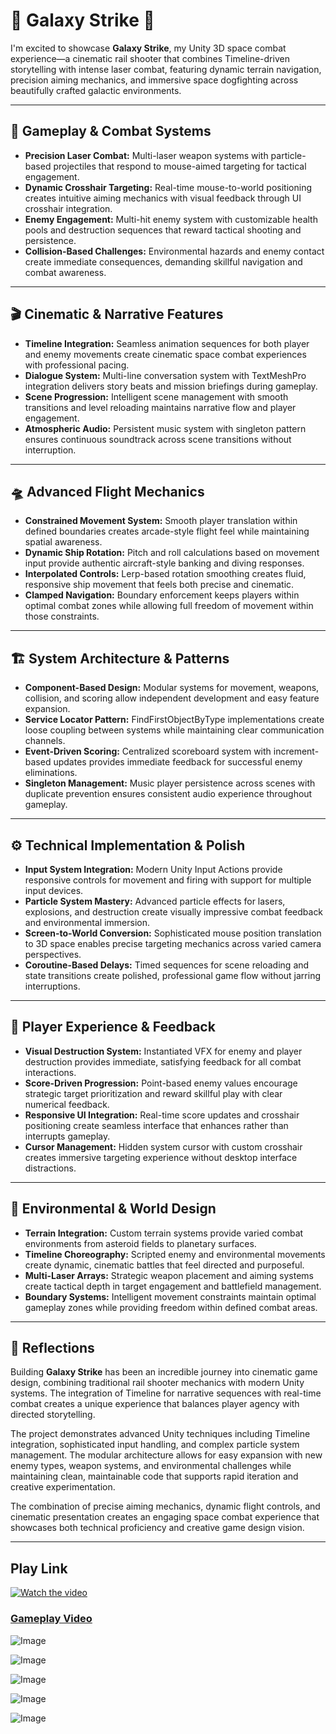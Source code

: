 # 🚀 Galaxy Strike 🚀

I'm excited to showcase **Galaxy Strike**, my Unity 3D space combat experience—a cinematic rail shooter that combines Timeline-driven storytelling with intense laser combat, featuring dynamic terrain navigation, precision aiming mechanics, and immersive space dogfighting across beautifully crafted galactic environments.

---

## 🌌 Gameplay & Combat Systems

* **Precision Laser Combat:** Multi-laser weapon systems with particle-based projectiles that respond to mouse-aimed targeting for tactical engagement.
* **Dynamic Crosshair Targeting:** Real-time mouse-to-world positioning creates intuitive aiming mechanics with visual feedback through UI crosshair integration.
* **Enemy Engagement:** Multi-hit enemy system with customizable health pools and destruction sequences that reward tactical shooting and persistence.
* **Collision-Based Challenges:** Environmental hazards and enemy contact create immediate consequences, demanding skillful navigation and combat awareness.

---

## 🎬 Cinematic & Narrative Features

* **Timeline Integration:** Seamless animation sequences for both player and enemy movements create cinematic space combat experiences with professional pacing.
* **Dialogue System:** Multi-line conversation system with TextMeshPro integration delivers story beats and mission briefings during gameplay.
* **Scene Progression:** Intelligent scene management with smooth transitions and level reloading maintains narrative flow and player engagement.
* **Atmospheric Audio:** Persistent music system with singleton pattern ensures continuous soundtrack across scene transitions without interruption.

---

## 🛸 Advanced Flight Mechanics

* **Constrained Movement System:** Smooth player translation within defined boundaries creates arcade-style flight feel while maintaining spatial awareness.
* **Dynamic Ship Rotation:** Pitch and roll calculations based on movement input provide authentic aircraft-style banking and diving responses.
* **Interpolated Controls:** Lerp-based rotation smoothing creates fluid, responsive ship movement that feels both precise and cinematic.
* **Clamped Navigation:** Boundary enforcement keeps players within optimal combat zones while allowing full freedom of movement within those constraints.

---

## 🏗️ System Architecture & Patterns

* **Component-Based Design:** Modular systems for movement, weapons, collision, and scoring allow independent development and easy feature expansion.
* **Service Locator Pattern:** FindFirstObjectByType implementations create loose coupling between systems while maintaining clear communication channels.
* **Event-Driven Scoring:** Centralized scoreboard system with increment-based updates provides immediate feedback for successful enemy eliminations.
* **Singleton Management:** Music player persistence across scenes with duplicate prevention ensures consistent audio experience throughout gameplay.

---

## ⚙️ Technical Implementation & Polish

* **Input System Integration:** Modern Unity Input Actions provide responsive controls for movement and firing with support for multiple input devices.
* **Particle System Mastery:** Advanced particle effects for lasers, explosions, and destruction create visually impressive combat feedback and environmental immersion.
* **Screen-to-World Conversion:** Sophisticated mouse position translation to 3D space enables precise targeting mechanics across varied camera perspectives.
* **Coroutine-Based Delays:** Timed sequences for scene reloading and state transitions create polished, professional game flow without jarring interruptions.

---

## 🎯 Player Experience & Feedback

* **Visual Destruction System:** Instantiated VFX for enemy and player destruction provides immediate, satisfying feedback for all combat interactions.
* **Score-Driven Progression:** Point-based enemy values encourage strategic target prioritization and reward skillful play with clear numerical feedback.
* **Responsive UI Integration:** Real-time score updates and crosshair positioning create seamless interface that enhances rather than interrupts gameplay.
* **Cursor Management:** Hidden system cursor with custom crosshair creates immersive targeting experience without desktop interface distractions.

---

## 🌟 Environmental & World Design

* **Terrain Integration:** Custom terrain systems provide varied combat environments from asteroid fields to planetary surfaces.
* **Timeline Choreography:** Scripted enemy and environmental movements create dynamic, cinematic battles that feel directed and purposeful.
* **Multi-Laser Arrays:** Strategic weapon placement and aiming systems create tactical depth in target engagement and battlefield management.
* **Boundary Systems:** Intelligent movement constraints maintain optimal gameplay zones while providing freedom within defined combat areas.

---

## 📝 Reflections

Building **Galaxy Strike** has been an incredible journey into cinematic game design, combining traditional rail shooter mechanics with modern Unity systems. The integration of Timeline for narrative sequences with real-time combat creates a unique experience that balances player agency with directed storytelling.

The project demonstrates advanced Unity techniques including Timeline integration, sophisticated input handling, and complex particle system management. The modular architecture allows for easy expansion with new enemy types, weapon systems, and environmental challenges while maintaining clean, maintainable code that supports rapid iteration and creative experimentation.

The combination of precise aiming mechanics, dynamic flight controls, and cinematic presentation creates an engaging space combat experience that showcases both technical proficiency and creative game design vision.

---

## Play Link

[![Watch the video](https://img.youtube.com/vi/deB0LW2vT_Q/maxresdefault.jpg)](https://youtu.be/deB0LW2vT_Q)
### [Gameplay Video](https://youtu.be/deB0LW2vT_Q)

![Image](https://github.com/user-attachments/assets/dce8f799-ee68-4d50-b994-cc990422f982)

![Image](https://github.com/user-attachments/assets/76ddfee3-1026-4901-827d-6acc0ba8ca51)

![Image](https://github.com/user-attachments/assets/91d605db-da1b-4884-8595-bd814818aec5)

![Image](https://github.com/user-attachments/assets/437b3a67-e72c-41de-bc3a-71989c6e1837)

![Image](https://github.com/user-attachments/assets/7403984a-418e-49fc-851f-ca58ad4789a5)
